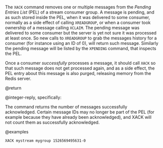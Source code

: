 The `XACK` command removes one or multiple messages from the
*Pending Entries List* (PEL) of a stream consumer group. A message is pending,
and as such stored inside the PEL, when it was delivered to some consumer,
normally as a side effect of calling `XREADGROUP`, or when a consumer took
ownership of a message calling `XCLAIM`. The pending message was delivered to
some consumer but the server is yet not sure it was processed at least once.
So new calls to `XREADGROUP` to grab the messages history for a consumer
(for instance using an ID of 0), will return such message.
Similarly the pending message will be listed by the `XPENDING` command,
that inspects the PEL.

Once a consumer *successfully* processes a message, it should call `XACK`
so that such message does not get processed again, and as a side effect,
the PEL entry about this message is also purged, releasing memory from the
Redis server.

@return

@integer-reply, specifically:

The command returns the number of messages successfully acknowledged.
Certain message IDs may no longer be part of the PEL (for example because
they have already been acknowledged), and XACK will not count them as
successfully acknowledged.

@examples

```cli
XACK mystream mygroup 1526569495631-0
```
